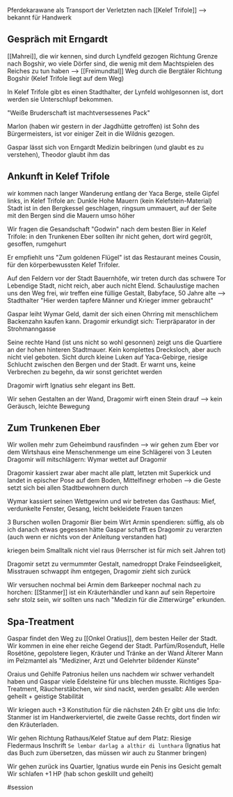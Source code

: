 Pferdekarawane als Transport der Verletzten nach [[Kelef Trifole]] --> bekannt für Handwerk

## Gespräch mit Erngardt
[[Mahrei]], die wir kennen, sind durch Lyndfeld gezogen Richtung Grenze nach Bogshir, wo viele Dörfer sind, die wenig mit dem Machtspielen des Reiches zu tun haben
--> [[Freimundtal]] Weg durch die Bergtäler Richtung Bogshir (Kelef Trifole liegt auf dem Weg)

In Kelef Trifole gibt es einen Stadthalter, der Lynfeld wohlgesonnen ist, dort werden sie Unterschlupf bekommen.

"Weiße Bruderschaft ist machtversessenes Pack"

Marlon (haben wir gestern in der Jagdhütte getroffen) ist Sohn des Bürgermeisters, ist vor einiger Zeit in die Wildnis gezogen.

Gaspar lässt sich von Erngardt Medizin beibringen (und glaubt es zu verstehen), Theodor glaubt ihm das

## Ankunft in Kelef Trifole
wir kommen nach langer Wanderung entlang der Yaca Berge, steile Gipfel links, in Kelef Trifole an: Dunkle Hohe Mauern (kein Kelefstein-Material)
Stadt ist in den Bergkessel geschlagen, ringsum ummauert, auf der Seite mit den Bergen sind die Mauern umso höher

Wir fragen die Gesandschaft "Godwin" nach dem besten Bier in Kelef Trifole: in den Trunkenen Eber sollten ihr nicht gehen, dort wird gegrölt, gesoffen, rumgehurt 

Er empfiehlt uns "Zum goldenen Flügel" ist das Restaurant meines Cousin, für den körperbewussten Kelef Trifoler.

Auf den Feldern vor der Stadt Bauernhöfe, wir treten durch das schwere Tor
Lebendige Stadt, nicht reich, aber auch nicht Elend. 
Schaulustige machen uns den Weg frei, wir treffen eine füllige Gestalt, Babyface, 50 Jahre alte --> Stadthalter
"Hier werden tapfere Männer und Krieger immer gebraucht"

Gaspar leiht Wymar Geld, damit der sich einen Ohrring mit menschlichem Backenzahn kaufen kann.
Dragomir erkundigt sich: Tierpräparator in der Strohmanngasse

Seine rechte Hand (ist uns nicht so wohl gesonnen) zeigt uns die Quartiere an der hohen hinteren Stadtmauer. Kein komplettes Drecksloch, aber auch nicht viel geboten. Sicht durch kleine Luken auf Yaca-Gebirge, riesige Schlucht zwischen den Bergen und der Stadt.
Er warnt uns, keine Verbrechen zu begehn, da wir sonst gerichtet werden

Dragomir wirft Ignatius sehr elegant ins Bett.

Wir sehen Gestalten an der Wand, Dragomir wirft einen Stein drauf --> kein Geräusch, leichte Bewegung

## Zum Trunkenen Eber
Wir wollen mehr zum Geheimbund rausfinden --> wir gehen zum Eber
vor dem Wirtshaus eine Menschenmenge um eine Schlägerei von 3 Leuten
Dragomir will mitschlägern: Wymar wettet auf Dragomir

Dragomir kassiert zwar aber macht alle platt, letzten mit Superkick und landet in epischer Pose auf dem Boden, Mittelfinegr erhoben --> die Geste setzt sich bei allen Stadtbewohnern durch

Wymar kassiert seinen Wettgewinn und wir betreten das Gasthaus:
Mief, verdunkelte Fenster, Gesang, leicht bekleidete Frauen tanzen

3 Burschen wollen Dragomir Bier beim Wirt Armin spendieren: süffig, als ob ich danach etwas gegessen hätte
Gaspar schafft es Dragomir zu verarzten (auch wenn er nichts von der Anleitung verstanden hat)

kriegen beim Smalltalk nicht viel raus (Herrscher ist für mich seit Jahren tot)

Dragomir setzt zu vermummter Gestalt, namedroppt Drake
Feindseeligkeit, Misstrauen schwappt ihm entgegen, Dragomir zieht sich zurück

Wir versuchen nochmal bei Armin dem Barkeeper nochmal nach zu horchen: [[Stanmer]] ist ein Kräuterhändler und kann auf sein Repertoire sehr stolz sein, wir sollten uns nach "Medizin für die Zitterwürge" erkunden.

## Spa-Treatment
Gaspar findet den Weg zu [[Onkel Oratius]], dem besten Heiler der Stadt. Wir kommen in eine eher reiche Gegend der Stadt. 
Parfüm/Rosenduft, Helle Rosétöne, gepolstere liegen, Kräuter und Tränke an der Wand
Älterer Mann im Pelzmantel als "Mediziner, Arzt und Gelehrter bildender Künste"

Oraius und Gehilfe Patronius heilen uns nachdem wir schwer verhandelt haben und Gaspar viele Edelsteine für uns blechen musste. Richtiges Spa-Treatment, Räucherstäbchen, wir sind nackt, werden gesalbt: Alle werden geheilt + geistige Stabilität

Wir kriegen auch +3 Konstitution für die nächsten 24h
Er gibt uns die Info: Stanmer ist im Handwerkerviertel, die zweite Gasse rechts, dort finden wir den Kräuterladen.

Wir gehen Richtung Rathaus/Kelef 
Statue auf dem Platz: Riesige Fledermaus
Inschrift `Se lembar darlag a althir di lunthara` (Ignatius hat das Buch zum übersetzen, das müssen wir auch zu Stanmer bringen)

Wir gehen zurück ins Quartier, Ignatius wurde ein Penis ins Gesicht gemalt
Wir schlafen +1 HP (hab schon geskillt und geheilt)


#session